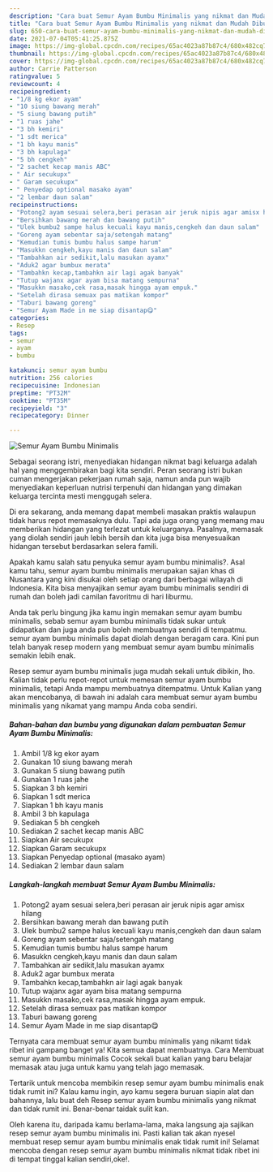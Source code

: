```yaml
---
description: "Cara buat Semur Ayam Bumbu Minimalis yang nikmat dan Mudah Dibuat"
title: "Cara buat Semur Ayam Bumbu Minimalis yang nikmat dan Mudah Dibuat"
slug: 650-cara-buat-semur-ayam-bumbu-minimalis-yang-nikmat-dan-mudah-dibuat
date: 2021-07-04T05:41:25.875Z
image: https://img-global.cpcdn.com/recipes/65ac4023a87b87c4/680x482cq70/semur-ayam-bumbu-minimalis-foto-resep-utama.jpg
thumbnail: https://img-global.cpcdn.com/recipes/65ac4023a87b87c4/680x482cq70/semur-ayam-bumbu-minimalis-foto-resep-utama.jpg
cover: https://img-global.cpcdn.com/recipes/65ac4023a87b87c4/680x482cq70/semur-ayam-bumbu-minimalis-foto-resep-utama.jpg
author: Carrie Patterson
ratingvalue: 5
reviewcount: 4
recipeingredient:
- "1/8 kg ekor ayam"
- "10 siung bawang merah"
- "5 siung bawang putih"
- "1 ruas jahe"
- "3 bh kemiri"
- "1 sdt merica"
- "1 bh kayu manis"
- "3 bh kapulaga"
- "5 bh cengkeh"
- "2 sachet kecap manis ABC"
- " Air secukupx"
- " Garam secukupx"
- " Penyedap optional masako ayam"
- "2 lembar daun salam"
recipeinstructions:
- "Potong2 ayam sesuai selera,beri perasan air jeruk nipis agar amisx hilang"
- "Bersihkan bawang merah dan bawang putih"
- "Ulek bumbu2 sampe halus kecuali kayu manis,cengkeh dan daun salam"
- "Goreng ayam sebentar saja/setengah matang"
- "Kemudian tumis bumbu halus sampe harum"
- "Masukkn cengkeh,kayu manis dan daun salam"
- "Tambahkan air sedikit,lalu masukan ayamx"
- "Aduk2 agar bumbux merata"
- "Tambahkn kecap,tambahkn air lagi agak banyak"
- "Tutup wajanx agar ayam bisa matang sempurna"
- "Masukkn masako,cek rasa,masak hingga ayam empuk."
- "Setelah dirasa semuax pas matikan kompor"
- "Taburi bawang goreng"
- "Semur Ayam Made in me siap disantap😋"
categories:
- Resep
tags:
- semur
- ayam
- bumbu

katakunci: semur ayam bumbu 
nutrition: 256 calories
recipecuisine: Indonesian
preptime: "PT32M"
cooktime: "PT35M"
recipeyield: "3"
recipecategory: Dinner

---
```



![Semur Ayam Bumbu Minimalis](https://img-global.cpcdn.com/recipes/65ac4023a87b87c4/680x482cq70/semur-ayam-bumbu-minimalis-foto-resep-utama.jpg)

Sebagai seorang istri, menyediakan hidangan nikmat bagi keluarga adalah hal yang menggembirakan bagi kita sendiri. Peran seorang istri bukan cuman mengerjakan pekerjaan rumah saja, namun anda pun wajib menyediakan keperluan nutrisi terpenuhi dan hidangan yang dimakan keluarga tercinta mesti menggugah selera.

Di era  sekarang, anda memang dapat membeli masakan praktis walaupun tidak harus repot memasaknya dulu. Tapi ada juga orang yang memang mau memberikan hidangan yang terlezat untuk keluarganya. Pasalnya, memasak yang diolah sendiri jauh lebih bersih dan kita juga bisa menyesuaikan hidangan tersebut berdasarkan selera famili. 



Apakah kamu salah satu penyuka semur ayam bumbu minimalis?. Asal kamu tahu, semur ayam bumbu minimalis merupakan sajian khas di Nusantara yang kini disukai oleh setiap orang dari berbagai wilayah di Indonesia. Kita bisa menyajikan semur ayam bumbu minimalis sendiri di rumah dan boleh jadi camilan favoritmu di hari liburmu.

Anda tak perlu bingung jika kamu ingin memakan semur ayam bumbu minimalis, sebab semur ayam bumbu minimalis tidak sukar untuk didapatkan dan juga anda pun boleh membuatnya sendiri di tempatmu. semur ayam bumbu minimalis dapat diolah dengan beragam cara. Kini pun telah banyak resep modern yang membuat semur ayam bumbu minimalis semakin lebih enak.

Resep semur ayam bumbu minimalis juga mudah sekali untuk dibikin, lho. Kalian tidak perlu repot-repot untuk memesan semur ayam bumbu minimalis, tetapi Anda mampu membuatnya ditempatmu. Untuk Kalian yang akan mencobanya, di bawah ini adalah cara membuat semur ayam bumbu minimalis yang nikamat yang mampu Anda coba sendiri.

<!--inarticleads1-->

##### Bahan-bahan dan bumbu yang digunakan dalam pembuatan Semur Ayam Bumbu Minimalis:

1. Ambil 1/8 kg ekor ayam
1. Gunakan 10 siung bawang merah
1. Gunakan 5 siung bawang putih
1. Gunakan 1 ruas jahe
1. Siapkan 3 bh kemiri
1. Siapkan 1 sdt merica
1. Siapkan 1 bh kayu manis
1. Ambil 3 bh kapulaga
1. Sediakan 5 bh cengkeh
1. Sediakan 2 sachet kecap manis ABC
1. Siapkan  Air secukupx
1. Siapkan  Garam secukupx
1. Siapkan  Penyedap optional (masako ayam)
1. Sediakan 2 lembar daun salam




<!--inarticleads2-->

##### Langkah-langkah membuat Semur Ayam Bumbu Minimalis:

1. Potong2 ayam sesuai selera,beri perasan air jeruk nipis agar amisx hilang
1. Bersihkan bawang merah dan bawang putih
1. Ulek bumbu2 sampe halus kecuali kayu manis,cengkeh dan daun salam
1. Goreng ayam sebentar saja/setengah matang
1. Kemudian tumis bumbu halus sampe harum
1. Masukkn cengkeh,kayu manis dan daun salam
1. Tambahkan air sedikit,lalu masukan ayamx
1. Aduk2 agar bumbux merata
1. Tambahkn kecap,tambahkn air lagi agak banyak
1. Tutup wajanx agar ayam bisa matang sempurna
1. Masukkn masako,cek rasa,masak hingga ayam empuk.
1. Setelah dirasa semuax pas matikan kompor
1. Taburi bawang goreng
1. Semur Ayam Made in me siap disantap😋




Ternyata cara membuat semur ayam bumbu minimalis yang nikamt tidak ribet ini gampang banget ya! Kita semua dapat membuatnya. Cara Membuat semur ayam bumbu minimalis Cocok sekali buat kalian yang baru belajar memasak atau juga untuk kamu yang telah jago memasak.

Tertarik untuk mencoba membikin resep semur ayam bumbu minimalis enak tidak rumit ini? Kalau kamu ingin, ayo kamu segera buruan siapin alat dan bahannya, lalu buat deh Resep semur ayam bumbu minimalis yang nikmat dan tidak rumit ini. Benar-benar taidak sulit kan. 

Oleh karena itu, daripada kamu berlama-lama, maka langsung aja sajikan resep semur ayam bumbu minimalis ini. Pasti kalian tak akan nyesel membuat resep semur ayam bumbu minimalis enak tidak rumit ini! Selamat mencoba dengan resep semur ayam bumbu minimalis nikmat tidak ribet ini di tempat tinggal kalian sendiri,oke!.

